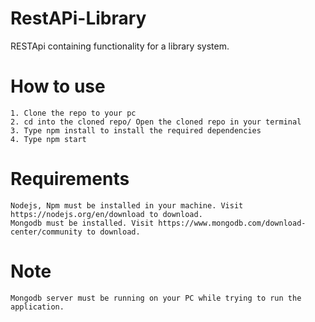 # RestAPi-Library
RESTApi containing functionality for a library system.


# How to use
```
1. Clone the repo to your pc
2. cd into the cloned repo/ Open the cloned repo in your terminal
3. Type npm install to install the required dependencies
4. Type npm start 
```

# Requirements 

```
Nodejs, Npm must be installed in your machine. Visit https://nodejs.org/en/download to download.
Mongodb must be installed. Visit https://www.mongodb.com/download-center/community to download.
```

# Note

```
Mongodb server must be running on your PC while trying to run the application.
```